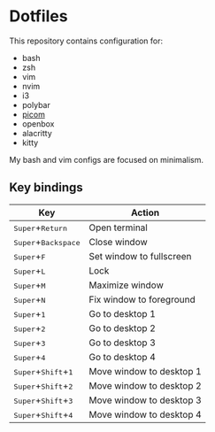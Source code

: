 # Dotfiles
This repository contains configuration for:
- bash
- zsh
- vim
- nvim
- i3
- polybar
- [picom](https://github.com/jonaburg/picom)
- openbox
- alacritty
- kitty

My bash and vim configs are focused on minimalism.

## Key bindings

| Key                                            | Action                   |
| ---------------------------------------------- | ------------------------ |
| <kbd>Super</kbd>+<kbd>Return</kbd>             | Open terminal            |
| <kbd>Super</kbd>+<kbd>Backspace</kbd>          | Close window             |
| <kbd>Super</kbd>+<kbd>F</kbd>                  | Set window to fullscreen |
| <kbd>Super</kbd>+<kbd>L</kbd>                  | Lock                     |
| <kbd>Super</kbd>+<kbd>M</kbd>                  | Maximize window          |
| <kbd>Super</kbd>+<kbd>N</kbd>                  | Fix window to foreground |
| <kbd>Super</kbd>+<kbd>1</kbd>                  | Go to desktop 1          |
| <kbd>Super</kbd>+<kbd>2</kbd>                  | Go to desktop 2          |
| <kbd>Super</kbd>+<kbd>3</kbd>                  | Go to desktop 3          |
| <kbd>Super</kbd>+<kbd>4</kbd>                  | Go to desktop 4          |
| <kbd>Super</kbd>+<kbd>Shift</kbd>+<kbd>1</kbd> | Move window to desktop 1 |
| <kbd>Super</kbd>+<kbd>Shift</kbd>+<kbd>2</kbd> | Move window to desktop 2 |
| <kbd>Super</kbd>+<kbd>Shift</kbd>+<kbd>3</kbd> | Move window to desktop 3 |
| <kbd>Super</kbd>+<kbd>Shift</kbd>+<kbd>4</kbd> | Move window to desktop 4 |
